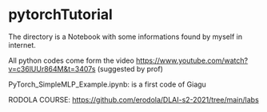 # pytorchTutorial

The directory is a Notebook with some informations found by myself in internet.

All python codes come form the video https://www.youtube.com/watch?v=c36lUUr864M&t=3407s (suggested by prof)

PyTorch_SimpleMLP_Example.ipynb: is a first code of Giagu

RODOLA COURSE: https://github.com/erodola/DLAI-s2-2021/tree/main/labs
